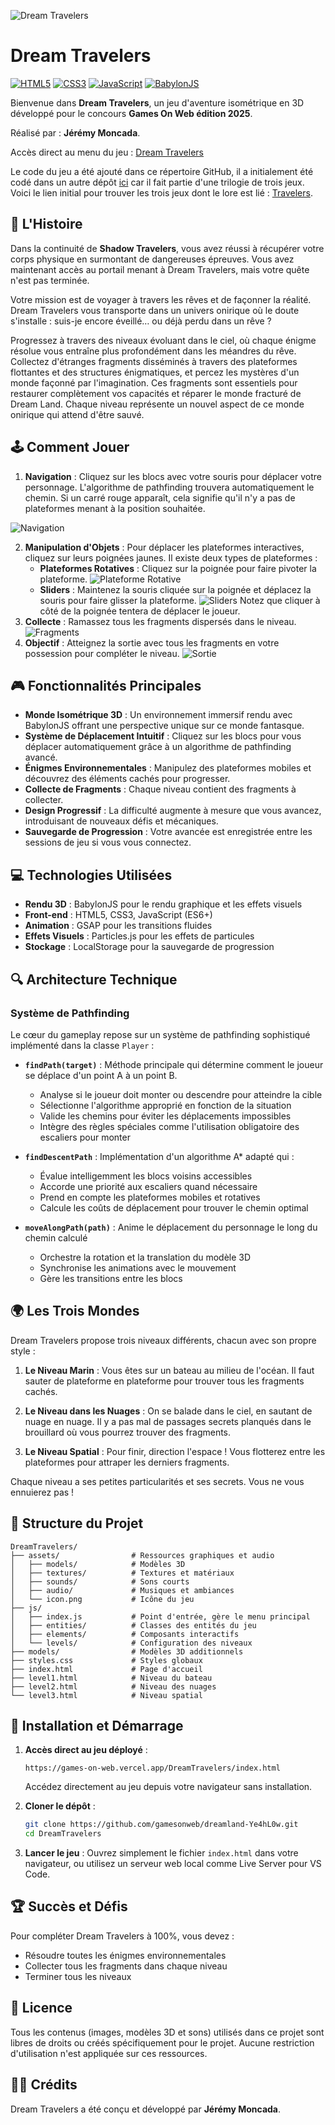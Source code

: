 ![Dream Travelers](/readme-img/Dream-Travelers.png)

# Dream Travelers

[![HTML5](https://img.shields.io/badge/HTML5-E34F26?style=for-the-badge&logo=html5&logoColor=white)](https://developer.mozilla.org/fr/docs/Web/Guide/HTML/HTML5)
[![CSS3](https://img.shields.io/badge/CSS3-1572B6?style=for-the-badge&logo=css3&logoColor=white)](https://developer.mozilla.org/fr/docs/Web/CSS)
[![JavaScript](https://img.shields.io/badge/JavaScript-F7DF1E?style=for-the-badge&logo=javascript&logoColor=black)](https://developer.mozilla.org/fr/docs/Web/JavaScript)
[![BabylonJS](https://img.shields.io/badge/BabylonJS-BB464B?style=for-the-badge&logo=babylon.js&logoColor=white)](https://www.babylonjs.com/)

Bienvenue dans **Dream Travelers**, un jeu d'aventure isométrique en 3D développé pour le concours **Games On Web édition 2025**.

Réalisé par : **Jérémy Moncada**.

Accès direct au menu du jeu : [Dream Travelers](https://games-on-web.vercel.app/DreamTravelers/index.html)

Le code du jeu a été ajouté dans ce répertoire GitHub, il a initialement été codé dans un autre dépôt [ici](https://github.com/Ye4hL0w/GamesOnWeb) car il fait partie d'une trilogie de trois jeux. Voici le lien initial pour trouver les trois jeux dont le lore est lié : [Travelers](https://games-on-web.vercel.app/).

## 📖 L'Histoire

Dans la continuité de **Shadow Travelers**, vous avez réussi à récupérer votre corps physique en surmontant de dangereuses épreuves. Vous avez maintenant accès au portail menant à Dream Travelers, mais votre quête n'est pas terminée.

Votre mission est de voyager à travers les rêves et de façonner la réalité. Dream Travelers vous transporte dans un univers onirique où le doute s'installe : suis-je encore éveillé… ou déjà perdu dans un rêve ?

Progressez à travers des niveaux évoluant dans le ciel, où chaque énigme résolue vous entraîne plus profondément dans les méandres du rêve. Collectez d'étranges fragments disséminés à travers des plateformes flottantes et des structures énigmatiques, et percez les mystères d'un monde façonné par l'imagination. Ces fragments sont essentiels pour restaurer complètement vos capacités et réparer le monde fracturé de Dream Land. Chaque niveau représente un nouvel aspect de ce monde onirique qui attend d'être sauvé.

## 🕹️ Comment Jouer

1. **Navigation** : Cliquez sur les blocs avec votre souris pour déplacer votre personnage. L'algorithme de pathfinding trouvera automatiquement le chemin. Si un carré rouge apparaît, cela signifie qu'il n'y a pas de plateformes menant à la position souhaitée.

![Navigation](readme-img/Navigation.gif)

2. **Manipulation d'Objets** : Pour déplacer les plateformes interactives, cliquez sur leurs poignées jaunes. Il existe deux types de plateformes : 
   - **Plateformes Rotatives** : Cliquez sur la poignée pour faire pivoter la plateforme.
   ![Plateforme Rotative](readme-img/Plateforme-Rotative.gif)
   - **Sliders** : Maintenez la souris cliquée sur la poignée et déplacez la souris pour faire glisser la plateforme.
   ![Sliders](readme-img/Sliders.gif)
   Notez que cliquer à côté de la poignée tentera de déplacer le joueur.
3. **Collecte** : Ramassez tous les fragments dispersés dans le niveau.
![Fragments](readme-img/Fragments.png)
4. **Objectif** : Atteignez la sortie avec tous les fragments en votre possession pour compléter le niveau.
![Sortie](readme-img/Sortie.png)


## 🎮 Fonctionnalités Principales

- **Monde Isométrique 3D** : Un environnement immersif rendu avec BabylonJS offrant une perspective unique sur ce monde fantasque.
- **Système de Déplacement Intuitif** : Cliquez sur les blocs pour vous déplacer automatiquement grâce à un algorithme de pathfinding avancé.
- **Énigmes Environnementales** : Manipulez des plateformes mobiles et découvrez des éléments cachés pour progresser.
- **Collecte de Fragments** : Chaque niveau contient des fragments à collecter.
- **Design Progressif** : La difficulté augmente à mesure que vous avancez, introduisant de nouveaux défis et mécaniques.
- **Sauvegarde de Progression** : Votre avancée est enregistrée entre les sessions de jeu si vous vous connectez.

## 💻 Technologies Utilisées

- **Rendu 3D** : BabylonJS pour le rendu graphique et les effets visuels
- **Front-end** : HTML5, CSS3, JavaScript (ES6+)
- **Animation** : GSAP pour les transitions fluides
- **Effets Visuels** : Particles.js pour les effets de particules
- **Stockage** : LocalStorage pour la sauvegarde de progression

## 🔍 Architecture Technique

### Système de Pathfinding

Le cœur du gameplay repose sur un système de pathfinding sophistiqué implémenté dans la classe `Player` :

- **`findPath(target)`** : Méthode principale qui détermine comment le joueur se déplace d'un point A à un point B.
  - Analyse si le joueur doit monter ou descendre pour atteindre la cible
  - Sélectionne l'algorithme approprié en fonction de la situation
  - Valide les chemins pour éviter les déplacements impossibles
  - Intègre des règles spéciales comme l'utilisation obligatoire des escaliers pour monter

- **`findDescentPath`** : Implémentation d'un algorithme A* adapté qui :
  - Évalue intelligemment les blocs voisins accessibles
  - Accorde une priorité aux escaliers quand nécessaire
  - Prend en compte les plateformes mobiles et rotatives
  - Calcule les coûts de déplacement pour trouver le chemin optimal

- **`moveAlongPath(path)`** : Anime le déplacement du personnage le long du chemin calculé
  - Orchestre la rotation et la translation du modèle 3D
  - Synchronise les animations avec le mouvement
  - Gère les transitions entre les blocs

## 🌍 Les Trois Mondes

Dream Travelers propose trois niveaux différents, chacun avec son propre style :

1. **Le Niveau Marin** : Vous êtes sur un bateau au milieu de l'océan. Il faut sauter de plateforme en plateforme pour trouver tous les fragments cachés.

2. **Le Niveau dans les Nuages** : On se balade dans le ciel, en sautant de nuage en nuage. Il y a pas mal de passages secrets planqués dans le brouillard où vous pourrez trouver des fragments.

3. **Le Niveau Spatial** : Pour finir, direction l'espace ! Vous flotterez entre les plateformes pour attraper les derniers fragments.

Chaque niveau a ses petites particularités et ses secrets. Vous ne vous ennuierez pas !

## 📁 Structure du Projet

```
DreamTravelers/
├── assets/                # Ressources graphiques et audio
│   ├── models/            # Modèles 3D
│   ├── textures/          # Textures et matériaux
│   ├── sounds/            # Sons courts
│   ├── audio/             # Musiques et ambiances
│   └── icon.png           # Icône du jeu
├── js/
│   ├── index.js           # Point d'entrée, gère le menu principal
│   ├── entities/          # Classes des entités du jeu
│   ├── elements/          # Composants interactifs
│   └── levels/            # Configuration des niveaux
├── models/                # Modèles 3D additionnels
├── styles.css             # Styles globaux
├── index.html             # Page d'accueil
├── level1.html            # Niveau du bateau
├── level2.html            # Niveau des nuages
└── level3.html            # Niveau spatial
```

## 🔧 Installation et Démarrage

1. **Accès direct au jeu déployé** :
   ```
   https://games-on-web.vercel.app/DreamTravelers/index.html
   ```
   Accédez directement au jeu depuis votre navigateur sans installation.

2. **Cloner le dépôt** :
   ```bash
   git clone https://github.com/gamesonweb/dreamland-Ye4hL0w.git
   cd DreamTravelers
   ```

3. **Lancer le jeu** :
   Ouvrez simplement le fichier `index.html` dans votre navigateur, ou utilisez un serveur web local comme Live Server pour VS Code.

## 🏆 Succès et Défis

Pour compléter Dream Travelers à 100%, vous devez :
- Résoudre toutes les énigmes environnementales
- Collecter tous les fragments dans chaque niveau
- Terminer tous les niveaux

## 📄 Licence

Tous les contenus (images, modèles 3D et sons) utilisés dans ce projet sont libres de droits ou créés spécifiquement pour le projet. Aucune restriction d'utilisation n'est appliquée sur ces ressources.

## 👨‍💻 Crédits

Dream Travelers a été conçu et développé par **Jérémy Moncada**.
